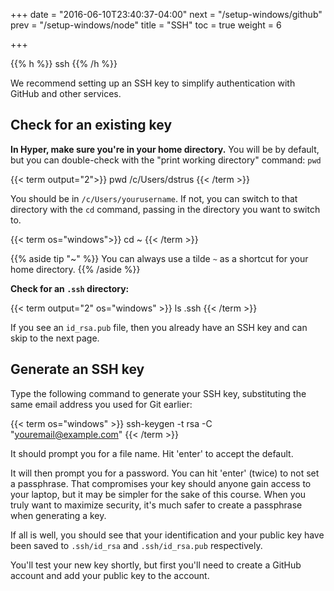 +++
date = "2016-06-10T23:40:37-04:00"
next = "/setup-windows/github"
prev = "/setup-windows/node"
title = "SSH"
toc = true
weight = 6

+++

{{% h %}}
<i class="fa fa-terminal"></i> ssh
{{% /h %}}

We recommend setting up an SSH key to simplify authentication with GitHub and other services.

## Check for an existing key

**In Hyper, make sure you're in your home directory.** You will be by default, but you can double-check with the "print working directory" command: `pwd`

{{< term output="2">}}
pwd
/c/Users/dstrus
{{< /term >}}

You should be in `/c/Users/yourusername`. If not, you can switch to that directory with the `cd` command, passing in the directory you want to switch to.

{{< term os="windows">}}
cd ~
{{< /term >}}

{{% aside tip "~" %}}
You can always use a tilde `~` as a shortcut for your home directory.
{{% /aside %}}

**Check for an `.ssh` directory:**

{{< term output="2" os="windows" >}}
ls .ssh
{{< /term >}}

If you see an `id_rsa.pub` file, then you already have an SSH key and can skip to the next page.

## Generate an SSH key

Type the following command to generate your SSH key, substituting the same email address you used for Git earlier:

{{< term os="windows" >}}
ssh-keygen -t rsa -C "youremail@example.com"
{{< /term >}}

It should prompt you for a file name. Hit 'enter' to accept the default.

It will then prompt you for a password. You can hit 'enter' (twice) to not set a passphrase. That compromises your key should anyone gain access to your laptop, but it may be simpler for the sake of this course. When you truly want to maximize security, it's much safer to create a passphrase when generating a key.

If all is well, you should see that your identification and your public key have been saved to `.ssh/id_rsa` and `.ssh/id_rsa.pub` respectively.

You'll test your new key shortly, but first you'll need to create a GitHub account and add your public key to the account.

